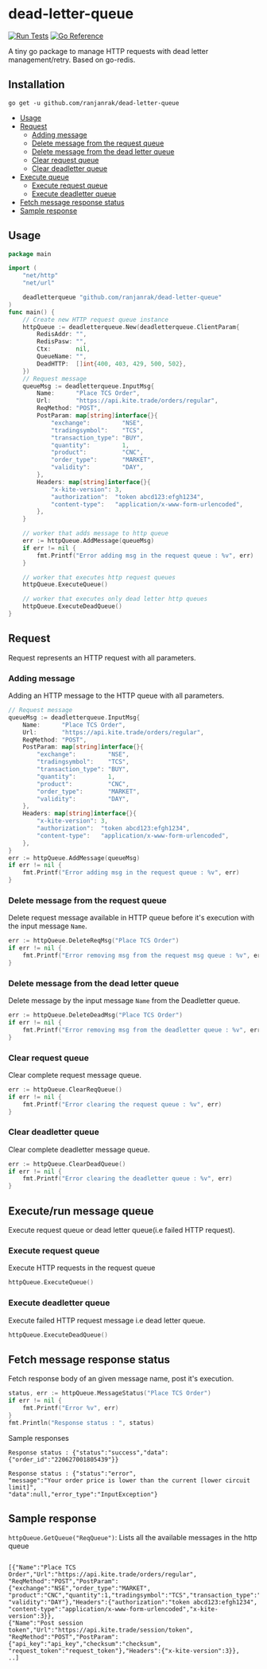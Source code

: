 # dead-letter-queue

[![Run Tests](https://github.com/ranjanrak/dead-letter-queue/actions/workflows/go-test.yml/badge.svg)](https://github.com/ranjanrak/dead-letter-queue/actions/workflows/go-test.yml)
[![Go Reference](https://pkg.go.dev/badge/github.com/ranjanrak/dead-letter-queue.svg)](https://pkg.go.dev/github.com/ranjanrak/dead-letter-queue)

A tiny go package to manage HTTP requests with dead letter management/retry. Based on go-redis.

## Installation

```
go get -u github.com/ranjanrak/dead-letter-queue
```

- [Usage](#usage)
- [Request](#request)
  - [Adding message](#adding-message)
  - [Delete message from the request queue](#delete-message-from-the-request-queue)
  - [Delete message from the dead letter queue](#delete-message-from-the-dead-letter-queue)
  - [Clear request queue](#clear-request-queue)
  - [Clear deadletter queue](#clear-deadletter-queue)
- [Execute queue](#executerun-message-queue)
  - [Execute request queue](#execute-request-queue)
  - [Execute deadletter queue](#execute-deadletter-queue)
- [Fetch message response status](#fetch-message-response-status)
- [Sample response](#sample-response)

## Usage

```go
package main

import (
	"net/http"
	"net/url"

	deadletterqueue "github.com/ranjanrak/dead-letter-queue"
)
func main() {
    // Create new HTTP request queue instance
    httpQueue := deadletterqueue.New(deadletterqueue.ClientParam{
		RedisAddr: "",
		RedisPasw: "",
		Ctx:       nil,
		QueueName: "",
		DeadHTTP:  []int{400, 403, 429, 500, 502},
	})
    // Request message
    queueMsg := deadletterqueue.InputMsg{
		Name:      "Place TCS Order",
		Url:       "https://api.kite.trade/orders/regular",
		ReqMethod: "POST",
		PostParam: map[string]interface{}{
			"exchange":         "NSE",
			"tradingsymbol":    "TCS",
			"transaction_type": "BUY",
			"quantity":         1,
			"product":          "CNC",
			"order_type":       "MARKET",
			"validity":         "DAY",
		},
		Headers: map[string]interface{}{
			"x-kite-version": 3,
			"authorization":  "token abcd123:efgh1234",
			"content-type":   "application/x-www-form-urlencoded",
		},
	}

	// worker that adds message to http queue
	err := httpQueue.AddMessage(queueMsg)
	if err != nil {
		fmt.Printf("Error adding msg in the request queue : %v", err)
	}

	// worker that executes http request queues
	httpQueue.ExecuteQueue()

	// worker that executes only dead letter http queues
	httpQueue.ExecuteDeadQueue()
}
```

## Request

Request represents an HTTP request with all parameters.

### Adding message

Adding an HTTP message to the HTTP queue with all parameters.

```go
// Request message
queueMsg := deadletterqueue.InputMsg{
    Name:      "Place TCS Order",
    Url:       "https://api.kite.trade/orders/regular",
    ReqMethod: "POST",
    PostParam: map[string]interface{}{
        "exchange":         "NSE",
        "tradingsymbol":    "TCS",
        "transaction_type": "BUY",
        "quantity":         1,
        "product":          "CNC",
        "order_type":       "MARKET",
        "validity":         "DAY",
    },
    Headers: map[string]interface{}{
        "x-kite-version": 3,
        "authorization":  "token abcd123:efgh1234",
        "content-type":   "application/x-www-form-urlencoded",
    },
}
err := httpQueue.AddMessage(queueMsg)
if err != nil {
    fmt.Printf("Error adding msg in the request queue : %v", err)
}
```

### Delete message from the request queue

Delete request message available in HTTP queue before it's execution with the input message `Name`.

```go
err := httpQueue.DeleteReqMsg("Place TCS Order")
if err != nil {
    fmt.Printf("Error removing msg from the request msg queue : %v", err)
}
```

### Delete message from the dead letter queue

Delete message by the input message `Name` from the Deadletter queue.

```go
err := httpQueue.DeleteDeadMsg("Place TCS Order")
if err != nil {
    fmt.Printf("Error removing msg from the deadletter queue : %v", err)
}
```

### Clear request queue

Clear complete request message queue.

```go
err := httpQueue.ClearReqQueue()
if err != nil {
    fmt.Printf("Error clearing the request queue : %v", err)
}
```

### Clear deadletter queue

Clear complete deadletter message queue.

```go
err := httpQueue.ClearDeadQueue()
if err != nil {
    fmt.Printf("Error clearing the deadletter queue : %v", err)
}
```

## Execute/run message queue

Execute request queue or dead letter queue(i.e failed HTTP request).

### Execute request queue

Execute HTTP requests in the request queue

```go
httpQueue.ExecuteQueue()
```

### Execute deadletter queue

Execute failed HTTP request message i.e dead letter queue.

```go
httpQueue.ExecuteDeadQueue()
```

## Fetch message response status

Fetch response body of an given message name, post it's execution.

```go
status, err := httpQueue.MessageStatus("Place TCS Order")
if err != nil {
    fmt.Printf("Error %v", err)
}
fmt.Println("Response status : ", status)

```

Sample responses

```
Response status : {"status":"success","data":{"order_id":"220627001805439"}}

Response status : {"status":"error",
"message":"Your order price is lower than the current [lower circuit limit]",
"data":null,"error_type":"InputException"}

```

## Sample response

`httpQueue.GetQueue("ReqQueue")`: Lists all the available messages in the http queue

```

[{"Name":"Place TCS Order","Url":"https://api.kite.trade/orders/regular",
"ReqMethod":"POST","PostParam":{"exchange":"NSE","order_type":"MARKET",
"product":"CNC","quantity":1,"tradingsymbol":"TCS","transaction_type":"BUY",
"validity":"DAY"},"Headers":{"authorization":"token abcd123:efgh1234",
"content-type":"application/x-www-form-urlencoded","x-kite-version":3}},
{"Name":"Post session token","Url":"https://api.kite.trade/session/token",
"ReqMethod":"POST","PostParam":{"api_key":"api_key","checksum":"checksum",
"request_token":"request_token"},"Headers":{"x-kite-version":3}},
..]

```
